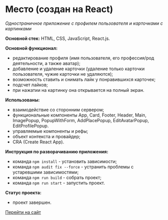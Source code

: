 # Место (создан на React)
_Одностраничное приложение с профилем пользователя и карточками с картинками_

**Основной стек:** HTML, CSS, JavaScript, React.js.

**Основной функционал:**
* редактирование профиля (имя пользователя, его профессия/род деятельности, а также аватар);
* добавление и удаление карточки (удаление только карточки пользователя, чужие карточки не удаляются);
* возможность ставить и снимать лайк у понравившихся карточек;
* подсчет лайков;
* при нажатии на картинку она открывается на полный экран.

**Использованы:**
* взаимодействие со сторонним сервером;
* функциональные компоненты App, Card, Footer, Header, Main, ImagePopup, PopupWithForm, AddPlacePopup, EditAvatarPopup, EditProfilePopup.
* управляемые компоненты и рефы;
* объект контекста и провайдер;
* CRA (Create React App).

**Инструкция по разворачиванию приложения:**
* команда `npm install` - установить зависимости;
* команда `npm audit fix --force` - устранить проблемы с устаревшими зависимостями;
* команда `npm run build` - собрать проект;
* команда `npm run start` - запустить проект.

**Статус проекта:**
* проект завершен.
 
[Перейти на сайт](https://freemanforever.github.io/mesto-react/)
